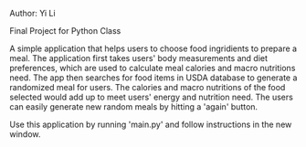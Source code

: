 Author: Yi Li

Final Project for Python Class


A simple application that helps users to choose food ingridients to prepare a meal. The application first takes users' body measurements and diet preferences, which are used to calculate meal calories and macro nutritions need. The app then searches for food items in USDA database to generate a randomized meal for users. The calories and macro nutritions of the food selected would add up to meet users' energy and nutrition need. The users can easily generate new random meals by hitting a 'again' button.

Use this application by running 'main.py' and follow instructions in the new window.
